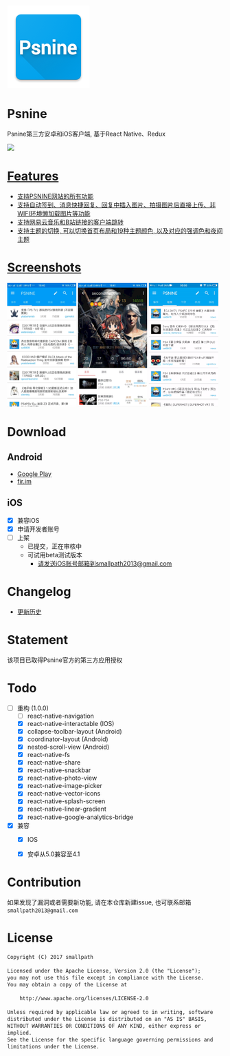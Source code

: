 <img src="./android/app/src/main/res/mipmap-xxxhdpi/ic_launcher.png">

# Psnine
Psnine第三方安卓和iOS客户端, 基于React Native、Redux

<a href="https://play.google.com/store/apps/details?id=com.psnine"><img src="https://play.google.com/intl/en_us/badges/images/generic/en_badge_web_generic.png" width="175px">

# Features
- 支持PSNINE网站的所有功能
- 支持自动签到、消息快捷回复、回复中插入图片、拍摄图片后直接上传、非WIFI环境懒加载图片等功能
- 支持网易云音乐和B站链接的客户端跳转
- 支持主题的切换, 可以切换首页布局和19种主题颜色, 以及对应的强调色和夜间主题

# Screenshots
<a href="art/1.gif"><img src="art/1.gif" width="32%"/></a>
<a href="art/2.gif"><img src="art/2.gif" width="32%"/></a>
<a href="art/3.gif"><img src="art/3.gif" width="32%"/></a>

# Download

## Android
- [Google Play][play link]
- [fir.im][fir link]

## iOS
- [x] 兼容iOS
- [x] 申请开发者账号
- [ ] 上架
  - 已提交，正在审核中
  - 可试用beta测试版本
    - 请发送iOS账号邮箱到smallpath2013@gmail.com

# Changelog
- [更新历史](./CHANGELOG.md)

# Statement
该项目已取得Psnine官方的第三方应用授权

# Todo
- [ ] 重构 (1.0.0)
  - [ ] react-native-navigation
  - [x] react-native-interactable (IOS)
  - [x] collapse-toolbar-layout (Android)
  - [x] coordinator-layout (Android)
  - [x] nested-scroll-view (Android)
  - [x] react-native-fs
  - [x] react-native-share
  - [x] react-native-snackbar
  - [x] react-native-photo-view
  - [x] react-native-image-picker
  - [x] react-native-vector-icons
  - [x] react-native-splash-screen
  - [x] react-native-linear-gradient
  - [x] react-native-google-analytics-bridge
- [x] 兼容
  - [x] IOS
  - [x] 安卓从5.0兼容至4.1


# Contribution
如果发现了漏洞或者需要新功能, 请在本仓库新建issue, 也可联系邮箱`smallpath2013@gmail.com`

# License
```
Copyright (C) 2017 smallpath

Licensed under the Apache License, Version 2.0 (the "License");
you may not use this file except in compliance with the License.
You may obtain a copy of the License at

    http://www.apache.org/licenses/LICENSE-2.0

Unless required by applicable law or agreed to in writing, software
distributed under the License is distributed on an "AS IS" BASIS,
WITHOUT WARRANTIES OR CONDITIONS OF ANY KIND, either express or implied.
See the License for the specific language governing permissions and
limitations under the License.
```

[play badge]: https://play.google.com/intl/en_us/badges/images/generic/en_badge_web_generic.png
[play link]: https://play.google.com/store/apps/details?id=com.psnine
[fir link]: https://fir.im/mf24